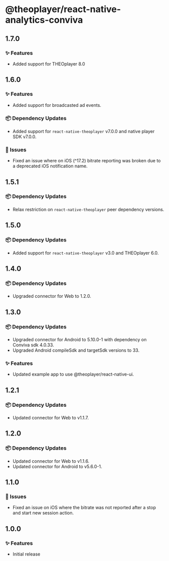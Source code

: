 # @theoplayer/react-native-analytics-conviva

## 1.7.0

### ✨ Features

- Added support for THEOplayer 8.0

## 1.6.0

### ✨ Features

- Added support for broadcasted ad events.

### 📦 Dependency Updates

- Added support for `react-native-theoplayer` v7.0.0 and native player SDK v7.0.0.

### 🐛 Issues

- Fixed an issue where on iOS (^17.2) bitrate reporting was broken due to a deprecated iOS notification name.

## 1.5.1

### 📦 Dependency Updates

- Relax restriction on `react-native-theoplayer` peer dependency versions.

## 1.5.0

### 📦 Dependency Updates

- Added support for `react-native-theoplayer` v3.0 and THEOplayer 6.0.

## 1.4.0

### 📦 Dependency Updates

- Upgraded connector for Web to 1.2.0.

## 1.3.0

### 📦 Dependency Updates

- Upgraded connector for Android to 5.10.0-1 with dependency on Conviva sdk 4.0.33.
- Upgraded Android compileSdk and targetSdk versions to 33.

### ✨ Features

- Updated example app to use @theoplayer/react-native-ui.

## 1.2.1

### 📦 Dependency Updates

- Updated connector for Web to v1.1.7.

## 1.2.0

### 📦 Dependency Updates

- Updated connector for Web to v1.1.6.
- Updated connector for Android to v5.6.0-1.

## 1.1.0

### 🐛 Issues

- Fixed an issue on iOS where the bitrate was not reported after a stop and start new session action.

## 1.0.0

### ✨ Features

- Initial release
